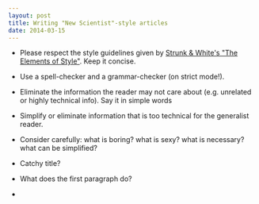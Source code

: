 ```yaml
---
layout: post
title: Writing "New Scientist"-style articles
date: 2014-03-15
---
```



* Please respect the style guidelines given by <a href="http://www.amazon.co.uk/gp/product/020530902X/ref=as_li_tf_tl?ie=UTF8&camp=1634&creative=6738&creativeASIN=020530902X&linkCode=as2&tag=yannickwurm-21">Strunk & White's "The Elements of Style"</a>.  Keep it concise. 
* Use a spell-checker and a grammar-checker (on strict mode!).
* Eliminate the information the reader may not care about (e.g. unrelated or highly technical info). Say it in simple words
* Simplify or eliminate information that is too technical for the generalist reader. 
* Consider carefully: what is boring? what is sexy? what is necessary? what can be simplified? 
* Catchy title? 
* What does the first paragraph do? 
  
* 